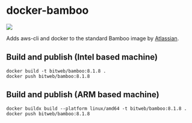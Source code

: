 # docker-bamboo
[![](https://images.microbadger.com/badges/image/bitweb/bamboo.svg)](https://microbadger.com/images/bitweb/bamboo "Get your own image badge on microbadger.com")

Adds aws-cli and docker to the standard Bamboo image by [Atlassian](https://store.docker.com/community/images/atlassian/bamboo-server).

## Build and publish (Intel based machine)

    docker build -t bitweb/bamboo:8.1.8 .
    docker push bitweb/bamboo:8.1.8

## Build and publish (ARM based machine)

    docker buildx build --platform linux/amd64 -t bitweb/bamboo:8.1.8 .
    docker push bitweb/bamboo:8.1.8
